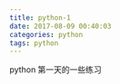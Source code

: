 ```yaml
---
title: python-1
date: 2017-08-09 00:40:03
categories: python
tags: python
---
```

python 第一天的一些练习
<!--more-->
